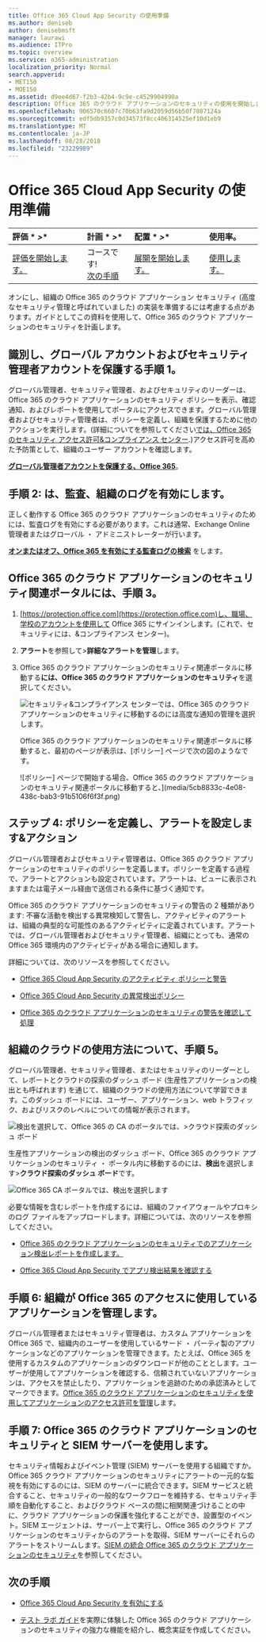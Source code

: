 ```yaml
---
title: Office 365 Cloud App Security の使用準備
ms.author: deniseb
author: denisebmsft
manager: laurawi
ms.audience: ITPro
ms.topic: overview
ms.service: o365-administration
localization_priority: Normal
search.appverid:
- MET150
- MOE150
ms.assetid: d9ee4d67-f2b3-42b4-9c9e-c4529904990a
description: Office 365 のクラウド アプリケーションのセキュリティの使用を開始します。
ms.openlocfilehash: 906570c6607c70b63fa9d2059d56b50f7807124a
ms.sourcegitcommit: edf5db9357c0d34573f8cc406314525ef10d1eb9
ms.translationtype: MT
ms.contentlocale: ja-JP
ms.lasthandoff: 08/28/2018
ms.locfileid: "23229989"
---
```

# <a name="get-ready-for-office-365-cloud-app-security"></a>Office 365 Cloud App Security の使用準備
  
|評価 * *\>**|計画 * *\>**|配置 * *\>**|使用率。|
|:-----|:-----|:-----|:-----|
|[評価を開始します。](office-365-cas-overview.md) <br/> |コースです!  <br/> [次の手順](turn-on-office-365-cas.md) <br/> |[展開を開始します。](turn-on-office-365-cas.md) <br/> |[使用します。](utilization-activities-for-ocas.md) <br/> |
   
オンにし、組織の Office 365 のクラウド アプリケーション セキュリティ (高度なセキュリティ管理と呼ばれていました) の実装を準備するには考慮する点があります。ガイドとしてこの資料を使用して、Office 365 のクラウド アプリケーションのセキュリティを計画します。
    
## <a name="step-1-identify-and-protect-your-global-and-security-administrator-accounts"></a>識別し、グローバル アカウントおよびセキュリティ管理者アカウントを保護する手順 1。

グローバル管理者、セキュリティ管理者、およびセキュリティのリーダーは、Office 365 のクラウド アプリケーションのセキュリティ ポリシーを表示、確認通知、およびレポートを使用してポータルにアクセスできます。グローバル管理者およびセキュリティ管理者は、ポリシーを定義し、組織を保護するために他のアクションを実行します。(詳細についてを参照してください[では、Office 365 のセキュリティ アクセス許可&amp;コンプライアンス センター](permissions-in-the-security-and-compliance-center.md).)アクセス許可を高めた予防策として、組織のユーザー アカウントを確認します。 
  
 **[グローバル管理者アカウントを保護する、Office 365](https://docs.microsoft.com/office365/enterprise/protect-your-global-administrator-accounts)**。 
  
## <a name="step-2-turn-on-audit-logging-for-your-organization"></a>手順 2: は、監査、組織のログを有効にします。

正しく動作する Office 365 のクラウド アプリケーションのセキュリティのためには、監査ログを有効にする必要があります。これは通常、Exchange Online 管理者またはグローバル ・ アドミニストレーターが行います。
  
 **[オンまたはオフ、Office 365 を有効にする監査ログの検索](turn-audit-log-search-on-or-off.md)** をします。 
  
## <a name="step-3-go-to-the-office-365-cloud-app-security-portal"></a>Office 365 のクラウド アプリケーションのセキュリティ関連ポータルには、手順 3。

1. [https://protection.office.com](https://protection.office.com)し、職場、学校のアカウントを使用して Office 365 にサインインします。(これで、セキュリティには、&amp;コンプライアンス センター)。 
    
2. **アラート**を参照して\>**詳細なアラートを管理**します。
    
3. Office 365 のクラウド アプリケーションのセキュリティ関連ポータルに移動する**には、Office 365 のクラウド アプリケーションのセキュリティ**を選択してください。 
    
    ![セキュリティ&amp;コンプライアンス センターでは、Office 365 のクラウド アプリケーションのセキュリティに移動するのには高度な通知の管理を選択します。](media/958632d4-03e3-4ade-8e22-d5509db6fca7.png)
  
    Office 365 のクラウド アプリケーションのセキュリティ関連ポータルに移動すると、最初のページが表示は、[ポリシー] ページで次の図のようなです。
    
    ![ポリシー] ページで開始する場合、Office 365 のクラウド アプリケーションのセキュリティ関連ポータルに移動すると、](media/5cb8833c-4e08-438c-bab3-91b5106f6f3f.png)
  
## <a name="step-4-define-policies-and-set-up-alerts-amp-actions"></a>ステップ 4: ポリシーを定義し、アラートを設定します&amp;アクション

グローバル管理者およびセキュリティ管理者は、Office 365 のクラウド アプリケーションのセキュリティのポリシーを定義します。ポリシーを定義する過程で、アラートとアクションも設定されています。アラートは、ビューに表示されますまたは電子メール経由で送信される条件に基づく通知です。 
  
Office 365 のクラウド アプリケーションのセキュリティの警告の 2 種類があります: 不審な活動を検出する異常検知して警告し、アクティビティのアラートは、組織の典型的な可能性のあるアクティビティに定義されています。アラートでは、グローバル管理者およびセキュリティ管理者、組織にとっても、通常の Office 365 環境内のアクティビティがある場合に通知します。
  
詳細については、次のリソースを参照してください。
  
- [Office 365 Cloud App Security のアクティビティ ポリシーと警告](activity-policies-and-alerts.md)
    
- [Office 365 Cloud App Security の異常検出ポリシー](anomaly-detection-policies-in-ocas.md)
    
- [Office 365 のクラウド アプリケーションのセキュリティの警告を確認して処理](review-office-365-cas-alerts.md)
    
## <a name="step-5-learn-about-your-organizations-cloud-usage"></a>組織のクラウドの使用方法について、手順 5。

グローバル管理者、セキュリティ管理者、またはセキュリティのリーダーとして、レポートとクラウドの探索のダッシュ ボード (生産性アプリケーションの検出とも呼ばれます) を通じて、組織のクラウドの使用方法について学習できます。このダッシュ ボードには、ユーザー、アプリケーション、web トラフィック、およびリスクのレベルについての情報が表示されます。
  
![検出を選択して、Office 365 の CA のポータルでは、\>クラウド探索のダッシュ ボード](media/61269290-fd82-4d4b-8045-aea1ebc82287.png)
  
生産性アプリケーションの検出のダッシュ ボード、Office 365 のクラウド アプリケーションのセキュリティ ・ ポータル内に移動するのには、**検出**を選択します\>**クラウド探索のダッシュ ボード**です。
  
![Office 365 CA ポータルでは、検出を選択します](media/73b5299f-94b5-49dd-a00f-154d188eb2c5.png)
  
必要な情報を含むレポートを作成するには、組織のファイアウォールやプロキシのログ ファイルをアップロードします。詳細については、次のリソースを参照してください。
  
- [Office 365 のクラウド アプリケーションのセキュリティでのアプリケーション検出レポートを作成します。](create-app-discovery-reports-in-ocas.md)
    
- [Office 365 Cloud App Security でアプリ検出結果を確認する](review-app-discovery-findings-in-ocas.md)
    
## <a name="step-6-manage-apps-that-your-organization-is-using-to-access-office-365"></a>手順 6: 組織が Office 365 のアクセスに使用しているアプリケーションを管理します。

グローバル管理者またはセキュリティ管理者は、カスタム アプリケーションを Office 365 で、組織内のユーザーを使用しているサード ・ パーティ製のアプリケーションなどのアプリケーションを管理できます。たとえば、Office 365 を使用するカスタムのアプリケーションのダウンロードが他のこととします。ユーザーが使用してアプリケーションを確認する、信頼されていないアプリケーションは、アクセスを禁止したり、アプリケーションを追跡のための承認済みとしてマークできます。[Office 365 のクラウド アプリケーションのセキュリティを使用してアプリケーションのアクセス許可を管理](manage-app-permissions-in-ocas.md)します。
  
## <a name="step-7-use-your-siem-server-with-office-365-cloud-app-security"></a>手順 7: Office 365 のクラウド アプリケーションのセキュリティと SIEM サーバーを使用します。

セキュリティ情報およびイベント管理 (SIEM) サーバーを使用する組織ですか。Office 365 クラウド アプリケーションのセキュリティにアラートの一元的な監視を有効にするのには、SIEM のサーバーに統合できます。SIEM サービスと統合すること、セキュリティの一般的なワークフローを維持する、セキュリティ手順を自動化すること、およびクラウド ベースの間に相関関連づけることの中に、クラウド アプリケーションの保護を強化することができ、設置型のイベント。SIEM エージェントは、サーバー上で実行し、Office 365 のクラウド アプリケーションのセキュリティからのアラートを取得、SIEM サーバーにそれらのアラートをストリームします。[SIEM の統合 Office 365 のクラウド アプリケーションのセキュリティ](integrate-your-siem-server-with-office-365-cas.md)を参照してください。
  
## <a name="next-steps"></a>次の手順

- [Office 365 Cloud App Security を有効にする](turn-on-office-365-cas.md)
    
- [テスト ラボ ガイド](https://docs.microsoft.com/office365/enterprise/cloud-app-security-for-your-office-365-dev-test-environment)を実際に体験した Office 365 のクラウド アプリケーションのセキュリティの強力な機能を紹介し、概念実証を作成してください。 
    

